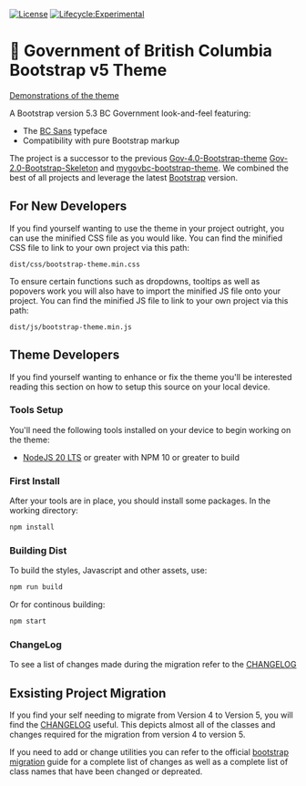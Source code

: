 [![License](https://img.shields.io/badge/License-Apache%202.0-blue.svg)](LICENSE)
[![Lifecycle:Experimental](https://img.shields.io/badge/Lifecycle-Experimental-339999)](https://github.com/bcgov/repomountie/blob/master/doc/lifecycle-badges.md)

# 🚀 Government of British Columbia Bootstrap v5 Theme

[Demonstrations of the theme](https://anjanak13.github.io/bootstrap-theme/dist/index.html)

A Bootstrap version 5.3 BC Government look-and-feel featuring:

- The [BC Sans](https://www2.gov.bc.ca/gov/content/governments/services-for-government/policies-procedures/bc-visual-identity/bc-sans) typeface
- Compatibility with pure Bootstrap markup

The project is a successor to the previous
[Gov-4.0-Bootstrap-theme](https://github.com/bcgov/bootstrap-theme)
[Gov-2.0-Bootstrap-Skeleton](https://github.com/bcgov/Gov-2.0-Bootstrap-Skeleton)
and [mygovbc-bootstrap-theme](https://github.com/bcgov/mygovbc-bootstrap-theme).
We combined the best of all projects and leverage the latest
[Bootstrap](http://getbootstrap.com/) version.

## For New Developers

If you find yourself wanting to use the theme in your project outright, you can use the minified CSS file as you would like. You can find the minified CSS file to link to your own project via this path:

`dist/css/bootstrap-theme.min.css`

To ensure certain functions such as dropdowns, tooltips as well as popovers  work you will also have to import the minified JS file onto your project. You can find the minified JS file to link to your own project via this path:

`dist/js/bootstrap-theme.min.js`

## Theme Developers

If you find yourself wanting to enhance or fix the theme you'll be interested reading this
section on how to setup this source on your local device.

### Tools Setup

You'll need the following tools installed on your device to begin working on the theme:

- [NodeJS 20 LTS](https://nodejs.org/en/) or greater with NPM 10 or greater to build

### First Install

After your tools are in place, you should install some packages. In the working directory:

```bash
npm install
```

### Building Dist

To build the styles, Javascript and other assets, use:

```bash
npm run build
```

Or for continous building:

```bash
npm start
```

### ChangeLog

To see a list of changes made during the migration refer to the [CHANGELOG](CHANGELOG.md)

## Exsisting Project Migration

If you find your self needing to migrate from Version 4 to Version 5, you will find the [CHANGELOG](CHANGELOG.md) useful. This depicts almost all of the classes and changes required for the migration from version 4 to version 5.

If you need to add or change utilities you can refer to the official [bootstrap migration](https://getbootstrap.com/docs/5.3/migration/) guide for a complete list of changes as well as a complete list of class names that have been changed or depreated. 